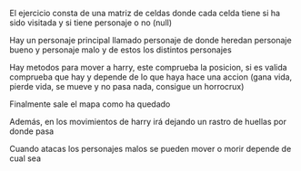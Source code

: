 El ejercicio consta de una matriz de celdas donde cada celda tiene si ha sido visitada y si tiene personaje o no (null)

Hay un personaje principal llamado personaje de donde heredan personaje bueno y personaje malo y de estos los distintos personajes

Hay metodos para mover a harry, este comprueba la posicion, si es valida comprueba que hay y depende de lo que haya hace una accion (gana vida, pierde vida, se mueve y no pasa nada, consigue un horrocrux)

Finalmente sale el mapa como ha quedado

Además, en los movimientos de harry irá dejando un rastro de huellas por donde pasa

Cuando atacas los personajes malos se pueden mover o morir depende de cual sea